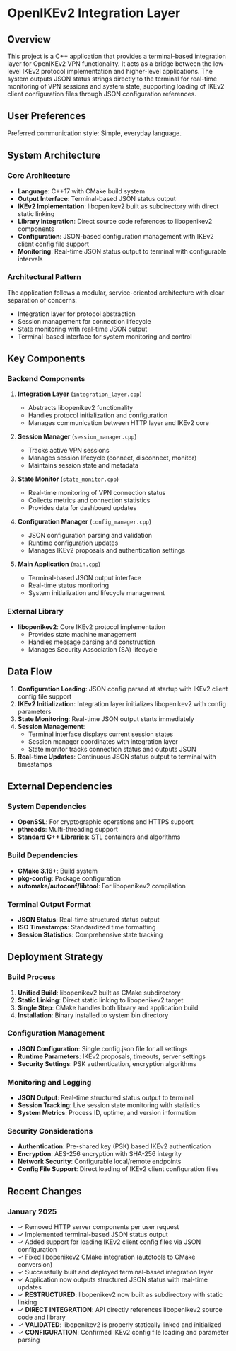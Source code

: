 # OpenIKEv2 Integration Layer

## Overview

This project is a C++ application that provides a terminal-based integration layer for OpenIKEv2 VPN functionality. It acts as a bridge between the low-level IKEv2 protocol implementation and higher-level applications. The system outputs JSON status strings directly to the terminal for real-time monitoring of VPN sessions and system state, supporting loading of IKEv2 client configuration files through JSON configuration references.

## User Preferences

Preferred communication style: Simple, everyday language.

## System Architecture

### Core Architecture
- **Language**: C++17 with CMake build system
- **Output Interface**: Terminal-based JSON status output
- **IKEv2 Implementation**: libopenikev2 built as subdirectory with direct static linking
- **Library Integration**: Direct source code references to libopenikev2 components
- **Configuration**: JSON-based configuration management with IKEv2 client config file support
- **Monitoring**: Real-time JSON status output to terminal with configurable intervals

### Architectural Pattern
The application follows a modular, service-oriented architecture with clear separation of concerns:
- Integration layer for protocol abstraction
- Session management for connection lifecycle
- State monitoring with real-time JSON output
- Terminal-based interface for system monitoring and control

## Key Components

### Backend Components
1. **Integration Layer** (`integration_layer.cpp`)
   - Abstracts libopenikev2 functionality
   - Handles protocol initialization and configuration
   - Manages communication between HTTP layer and IKEv2 core

2. **Session Manager** (`session_manager.cpp`)
   - Tracks active VPN sessions
   - Manages session lifecycle (connect, disconnect, monitor)
   - Maintains session state and metadata

3. **State Monitor** (`state_monitor.cpp`)
   - Real-time monitoring of VPN connection status
   - Collects metrics and connection statistics
   - Provides data for dashboard updates

4. **Configuration Manager** (`config_manager.cpp`)
   - JSON configuration parsing and validation
   - Runtime configuration updates
   - Manages IKEv2 proposals and authentication settings

5. **Main Application** (`main.cpp`)
   - Terminal-based JSON output interface
   - Real-time status monitoring
   - System initialization and lifecycle management

### External Library
- **libopenikev2**: Core IKEv2 protocol implementation
  - Provides state machine management
  - Handles message parsing and construction
  - Manages Security Association (SA) lifecycle

## Data Flow

1. **Configuration Loading**: JSON config parsed at startup with IKEv2 client config file support
2. **IKEv2 Initialization**: Integration layer initializes libopenikev2 with config parameters
3. **State Monitoring**: Real-time JSON output starts immediately
4. **Session Management**: 
   - Terminal interface displays current session states
   - Session manager coordinates with integration layer
   - State monitor tracks connection status and outputs JSON
5. **Real-time Updates**: Continuous JSON status output to terminal with timestamps

## External Dependencies

### System Dependencies
- **OpenSSL**: For cryptographic operations and HTTPS support
- **pthreads**: Multi-threading support
- **Standard C++ Libraries**: STL containers and algorithms

### Build Dependencies
- **CMake 3.16+**: Build system
- **pkg-config**: Package configuration
- **automake/autoconf/libtool**: For libopenikev2 compilation

### Terminal Output Format
- **JSON Status**: Real-time structured status output
- **ISO Timestamps**: Standardized time formatting
- **Session Statistics**: Comprehensive state tracking

## Deployment Strategy

### Build Process
1. **Unified Build**: libopenikev2 built as CMake subdirectory
2. **Static Linking**: Direct static linking to libopenikev2 target
3. **Single Step**: CMake handles both library and application build
4. **Installation**: Binary installed to system bin directory

### Configuration Management
- **JSON Configuration**: Single config.json file for all settings
- **Runtime Parameters**: IKEv2 proposals, timeouts, server settings
- **Security Settings**: PSK authentication, encryption algorithms

### Monitoring and Logging
- **JSON Output**: Real-time structured status output to terminal
- **Session Tracking**: Live session state monitoring with statistics
- **System Metrics**: Process ID, uptime, and version information

### Security Considerations
- **Authentication**: Pre-shared key (PSK) based IKEv2 authentication
- **Encryption**: AES-256 encryption with SHA-256 integrity
- **Network Security**: Configurable local/remote endpoints
- **Config File Support**: Direct loading of IKEv2 client configuration files

## Recent Changes

### January 2025
- ✓ Removed HTTP server components per user request
- ✓ Implemented terminal-based JSON status output
- ✓ Added support for loading IKEv2 client config files via JSON configuration
- ✓ Fixed libopenikev2 CMake integration (autotools to CMake conversion)
- ✓ Successfully built and deployed terminal-based integration layer
- ✓ Application now outputs structured JSON status with real-time updates
- ✓ **RESTRUCTURED**: libopenikev2 now built as subdirectory with static linking
- ✓ **DIRECT INTEGRATION**: API directly references libopenikev2 source code and library
- ✓ **VALIDATED**: libopenikev2 is properly statically linked and initialized
- ✓ **CONFIGURATION**: Confirmed IKEv2 config file loading and parameter parsing